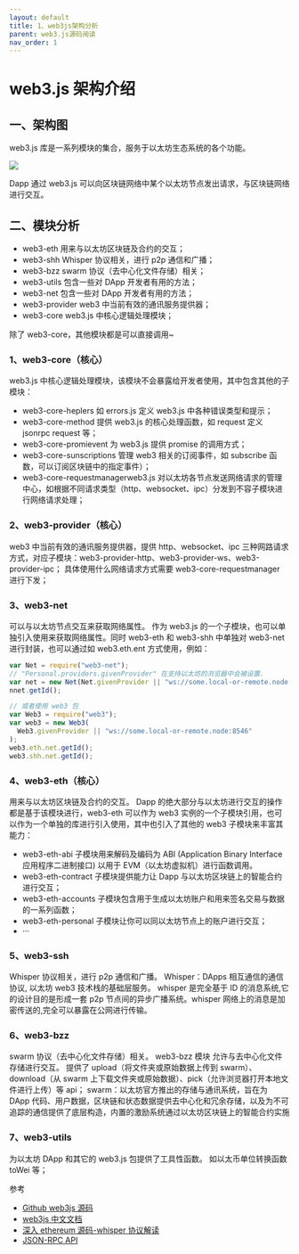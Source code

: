 ```yaml
---
layout: default
title: 1、web3js架构分析
parent: web3.js源码阅读
nav_order: 1
---
```


# web3.js 架构介绍

## 一、架构图

web3.js 库是一系列模块的集合，服务于以太坊生态系统的各个功能。

![](http://img.wawow.xyz/imgs/20221127123301.png)

Dapp 通过 web3.js 可以向区块链网络中某个以太坊节点发出请求，与区块链网络进行交互。

## 二、模块分析

- web3-eth 用来与以太坊区块链及合约的交互；
- web3-shh Whisper 协议相关，进行 p2p 通信和广播；
- web3-bzz swarm 协议（去中心化文件存储）相关；
- web3-utils 包含一些对 DApp 开发者有用的方法；
- web3-net 包含一些对 DApp 开发者有用的方法；
- web3-provider web3 中当前有效的通讯服务提供器；
- web3-core web3.js 中核心逻辑处理模块；

除了 web3-core，其他模块都是可以直接调用~

### 1、web3-core（核心）

web3.js 中核心逻辑处理模块，该模块不会暴露给开发者使用，其中包含其他的子模块：

- web3-core-heplers 如 errors.js 定义 web3.js 中各种错误类型和提示；
- web3-core-method 提供 web3.js 的核心处理函数，如 request 定义 jsonrpc request 等；
- web3-core-promievent 为 web3.js 提供 promise 的调用方式；
- web3-core-sunscriptions 管理 web3 相关的订阅事件，如 subscribe 函数，可以订阅区块链中的指定事件）；
- web3-core-requestmanagerweb3.js 对以太坊各节点发送网络请求的管理中心，如根据不同请求类型（http、websocket、ipc）分发到不容子模块进行网络请求处理；

### 2、web3-provider（核心）

web3 中当前有效的通讯服务提供器，提供 http、websocket、ipc 三种网路请求方式，对应子模块：web3-provider-http、web3-provider-ws、web3-provider-ipc；
具体使用什么网络请求方式需要 web3-core-requestmanager 进行下发；

### 3、web3-net

可以与以太坊节点交互来获取网络属性。
作为 web3.js 的一个子模块，也可以单独引入使用来获取网络属性。同时 web3-eth 和 web3-shh 中单独对 web3-net 进行封装，也可以通过如 web3.eth.ent 方式使用，例如：

```javascript
var Net = require("web3-net");
// "Personal.providers.givenProvider" 在支持以太坊的浏览器中会被设置.
var net = new Net(Net.givenProvider || "ws://some.local-or-remote.node:8546");
nnet.getId();

// 或者使用 web3 包
var Web3 = require("web3");
var web3 = new Web3(
  Web3.givenProvider || "ws://some.local-or-remote.node:8546"
);
web3.eth.net.getId();
web3.shh.net.getId();
```

### 4、web3-eth（核心）

用来与以太坊区块链及合约的交互。
Dapp 的绝大部分与以太坊进行交互的操作都是基于该模块进行，web3-eth 可以作为 web3 实例的一个子模块引用，也可以作为一个单独的库进行引入使用，其中也引入了其他的 web3 子模块来丰富其能力：

- web3-eth-abi 子模块用来解码及编码为 ABI (Application Binary Interface 应用程序二进制接口) 以用于 EVM（以太坊虚拟机）进行函数调用。
- web3-eth-contract 子模块提供能力让 Dapp 与以太坊区块链上的智能合约进行交互；
- web3-eth-accounts 子模块包含用于生成以太坊账户和用来签名交易与数据的一系列函数；
- web3-eth-personal 子模块让你可以同以太坊节点上的账户进行交互；
- ···

### 5、web3-ssh

Whisper 协议相关，进行 p2p 通信和广播。
Whisper：DApps 相互通信的通信协议, 以太坊 web3 技术栈的基础层服务。
whisper 是完全基于 ID 的消息系统,它的设计目的是形成一套 p2p 节点间的异步广播系统。whisper 网络上的消息是加密传送的,完全可以暴露在公网进行传输。

### 6、web3-bzz

swarm 协议（去中心化文件存储）相关。
web3-bzz 模块 允许与去中心化文件存储进行交互。
提供了 upload（将文件夹或原始数据上传到 swarm）、download（从 swarm 上下载文件夹或原始数据）、pick（允许浏览器打开本地文件进行上传）等 api；
swarm：以太坊官方推出的存储与通讯系统，旨在为 DApp 代码、用户数据，区块链和状态数据提供去中心化和冗余存储，以及为不可追踪的通信提供了底层构造，内置的激励系统通过以太坊区块链上的智能合约实施

### 7、web3-utils

为以太坊 DApp 和其它的 web3.js 包提供了工具性函数。
如以太币单位转换函数 toWei 等；

参考

- [Github web3js 源码](https://github.com/web3/web3.js/tree/1.x)
- [web3js 中文文档](https://learnblockchain.cn/docs/web3.js/index.html)
- [深入 ethereum 源码-whisper 协议解读](https://zhuanlan.zhihu.com/p/53371420)
- [JSON-RPC API](https://hyperchain.readthedocs.io/zh_CN/stable/JSON-RPC_manual.html)
